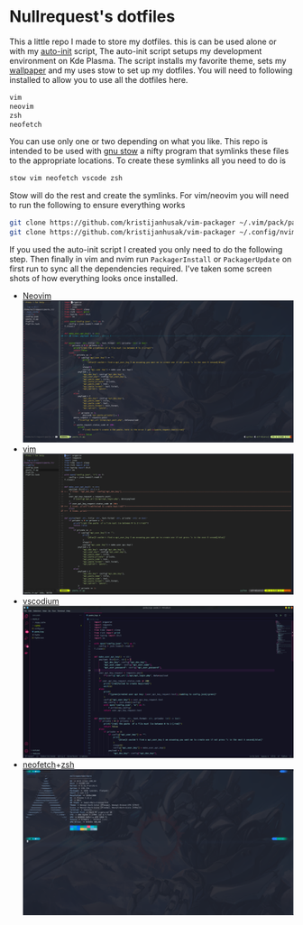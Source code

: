 # Nullrequest's dotfiles
This a little repo I made to store my dotfiles. this is can be used alone or with my [auto-init](https://github.com/advaithm/auto_init) script, The auto-init script setups my development environment on Kde Plasma. The script installs my favorite theme, sets my [wallpaper](https://twitter.com/KleinesGluck/status/1336052912594722816) and my uses stow to set up my dotfiles. You will need to following installed to allow you to use all the dotfiles here.
```
vim
neovim
zsh
neofetch
```
You can use only one or two depending on what you like. This repo is intended to be used with [gnu stow](https://www.gnu.org/software/stow/) a nifty program that symlinks these files to the appropriate locations. To create these symlinks all you need to do is
```bash
stow vim neofetch vscode zsh
```
Stow will do the rest and create the symlinks. For vim/neovim you will need to run the following to ensure everything works
```bash
git clone https://github.com/kristijanhusak/vim-packager ~/.vim/pack/packager/opt/vim-packager
git clone https://github.com/kristijanhusak/vim-packager ~/.config/nvim/pack/packager/opt/vim-packager
```
If you used the auto-init script I created you only need to do the following step. Then finally in vim and nvim run `PackagerInstall` or `PackagerUpdate` on first run to sync all the dependencies required. I've taken some screen shots of how everything looks once installed.

- [Neovim](https://neovim.io/) 
![neovim](.github/neovim.png)
- [vim](https://www.vim.org/)
![vim](.github/vim.png)
- [vscodium](https://vscodium.com/)
![vscodium](.github/vscodium.png)
- [neofetch](https://github.com/dylanaraps/neofetch)+[zsh](https://www.zsh.org/)
![neofetch+zsh](.github/zsh+neofetch.png)
